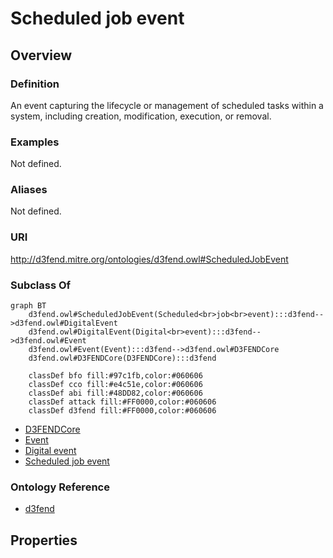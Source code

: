 # Scheduled job event

## Overview

### Definition
An event capturing the lifecycle or management of scheduled tasks within a system, including creation, modification, execution, or removal.

### Examples
Not defined.

### Aliases
Not defined.

### URI
http://d3fend.mitre.org/ontologies/d3fend.owl#ScheduledJobEvent

### Subclass Of
```mermaid
graph BT
    d3fend.owl#ScheduledJobEvent(Scheduled<br>job<br>event):::d3fend-->d3fend.owl#DigitalEvent
    d3fend.owl#DigitalEvent(Digital<br>event):::d3fend-->d3fend.owl#Event
    d3fend.owl#Event(Event):::d3fend-->d3fend.owl#D3FENDCore
    d3fend.owl#D3FENDCore(D3FENDCore):::d3fend
    
    classDef bfo fill:#97c1fb,color:#060606
    classDef cco fill:#e4c51e,color:#060606
    classDef abi fill:#48DD82,color:#060606
    classDef attack fill:#FF0000,color:#060606
    classDef d3fend fill:#FF0000,color:#060606
```

- [D3FENDCore](/docs/ontology/reference/model/D3FENDCore/D3FENDCore.md)
- [Event](/docs/ontology/reference/model/D3FENDCore/Event/Event.md)
- [Digital event](/docs/ontology/reference/model/D3FENDCore/Event/Digital%20event/Digital%20event.md)
- [Scheduled job event](/docs/ontology/reference/model/D3FENDCore/Event/Digital%20event/Scheduled%20job%20event/Scheduled%20job%20event.md)


### Ontology Reference
- [d3fend](http://d3fend.mitre.org/ontologies/d3fend.owl#)

## Properties
